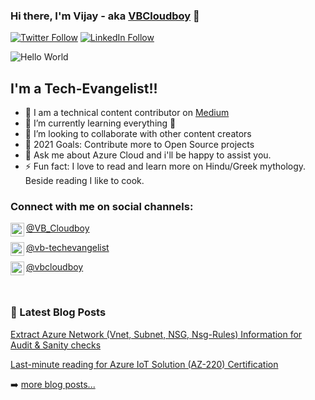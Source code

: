 ### Hi there, I'm Vijay - aka [VBCloudboy](http://cloudboy.in/) 👋

[![Twitter Follow](https://img.shields.io/twitter/follow/imCloudboy?color=1DA1F2&logo=twitter&style=for-the-badge)](https://twitter.com/intent/follow?original_referer=https%3A%2F%2Fgithub.com%2FVB-Cloudboy&screen_name=imCloudboy) [![LinkedIn Follow](https://img.shields.io/badge/LinkedIn-0077B5/vb-techevangelist?color=1DA1F2&logo=linkedin&style=for-the-badge)](https://www.linkedin.com/in/vb-techevangelist/)

![Hello World](https://media.giphy.com/media/MeJgB3yMMwIaHmKD4z/giphy.gif)

## I'm a Tech-Evangelist!!

- 🔭 I am a technical content contributor on [Medium](https://vbcloudboy.medium.com/)
- 🌱 I’m currently learning everything 🤣
- 👯 I’m looking to collaborate with other content creators
- 🥅 2021 Goals: Contribute more to Open Source projects
- 💬 Ask me about Azure Cloud and i'll be happy to assist you.  
- ⚡ Fun fact: I love to read and learn more on Hindu/Greek mythology. Beside reading I like to cook.


### Connect with me on social channels:

<a class="twitter-follow-button"
  href="https://twitter.com/imCloudboy"
  data-size="large"><img align="left" alt="vbcloudboy | Twitter" width="22px" src="https://cdn.jsdelivr.net/npm/simple-icons@v3/icons/twitter.svg" />
 @VB_Cloudboy</a>

<a class="linkedin-follow-button"
  href="https://www.linkedin.com/in/vb-techevangelist/"
  data-size="large"><img align="left" alt="vbcloudboy | Twitter" width="22px" src="https://cdn.jsdelivr.net/npm/simple-icons@v3/icons/linkedin.svg" />
 @vb-techevangelist</a>

<a class="medium-follow-button"
  href="https://vbcloudboy.medium.com/"
  data-size="large"><img align="left" alt="vbcloudboy | Twitter" width="22px" src="https://cdn.jsdelivr.net/npm/simple-icons@v3/icons/medium.svg" />
 @vbcloudboy</a>

 <br />

 ### 📕 Latest Blog Posts

 <!-- BLOG-POST-LIST:START -->

[Extract Azure Network (Vnet, Subnet, NSG, Nsg-Rules) Information for Audit & Sanity checks](https://vbcloudboy.medium.com/extract-azure-network-vnet-subnet-nsg-nsg-rules-information-for-audit-sanity-checks-899f04ba0bab)

[Last-minute reading for Azure IoT Solution (AZ-220) Certification](https://vbcloudboy.medium.com/last-minute-reading-for-azure-iot-solutions-az-220-certifications-b79641ebdd98)

 <!-- BLOG-POST-LIST:END -->

 ➡️ [more blog posts...](https://vbcloudboy.medium.com/)


